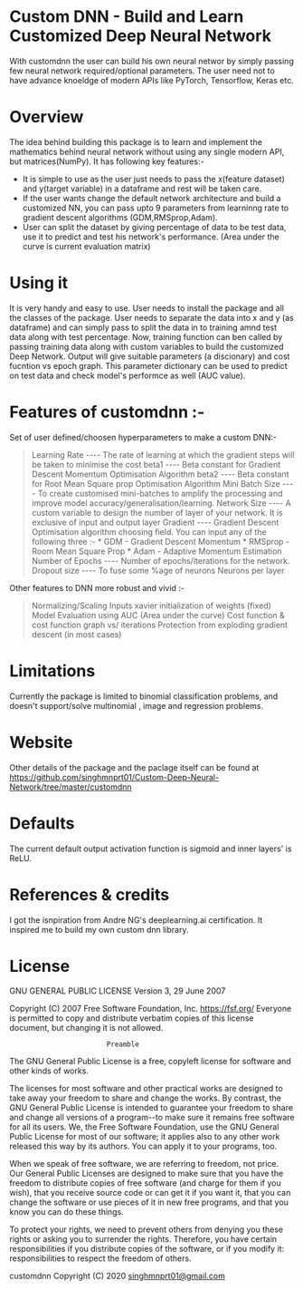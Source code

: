 # Custom DNN - Build and Learn Customized Deep Neural Network
With customdnn the user can build his own neural networ by simply passing few neural network required/optional parameters. The user need not to have advance knoeldge of modern APIs like PyTorch, Tensorflow, Keras etc.

# Overview
The idea behind building this package is to learn and implement the mathematics behind neural network without using any single modern API, but matrices(NumPy). It has following key features:-
- It is simple to use as the user just needs to pass the x(feature dataset) and y(target variable) in a dataframe and rest will be taken care.
- If the user wants change the default network architecture and build a customized NN, you can pass upto 9 parameters from learninng rate to gradient descent algorithms (GDM,RMSprop,Adam).
- User can split the dataset by giving percentage of data to be test data, use it to predict and test his network's performance. (Area under the curve is current evaluation matrix)

# Using it
It is very handy and easy to use. User needs to install the package and all the classes of the package. User needs to separate the data into x and y (as dataframe) and can simply pass to split the data in to training amnd test data along with test percentage. 
Now, training function can ben called by passing training data along with custom variables to build the customized Deep Network.
Output will give suitable parameters (a discionary) and cost fucntion vs epoch graph.
This parameter dictionary can be used to predict on test data and check model's performce as well (AUC value).

# Features of customdnn :-
  Set of user defined/choosen hyperparameters to make a custom DNN:-
  > Learning Rate     ---- The rate of learning at which the gradient steps will be taken to minimise the cost
  > beta1             ---- Beta constant for Gradient Descent Momentum Optimisation Algorithm
  > beta2             ---- Beta constant for Root Mean Square prop Optimisation Algorithm
  > Mini Batch Size   ---- To create customised mini-batches to amplify the processing and improve model accuracy/generalisation/learning.
  > Network Size      ---- A custom variable to design the number of layer of your network. It is exclusive of input and output layer
  > Gradient          ---- Gradient Descent Optimisation algorithm choosing field. You can input any of the following three :-
        * GDM               - Gradient Descent Momentum
        * RMSprop           - Room Mean Square Prop
        * Adam              - Adaptive Momentum Estimation
  > Number of Epochs  ---- Number of epochs/iterations for the network. 
  > Dropout size      ---- To fuse some %age of neurons
  > Neurons per layer 

  Other features to DNN more robust and vivid :-
  > Normalizing/Scaling Inputs
  > xavier initialization of weights (fixed)
  > Model Evaluation using AUC (Area under the curve)
  > Cost function & cost function graph vs/ iterations 
  > Protection from exploding gradient descent (in most cases)
  
# Limitations
Currently the package is limited to binomial classification problems, and doesn't support/solve  multinomial , image and regression problems. 

# Website 
Other details of the package and the paclage itself can be found at https://github.com/singhmnprt01/Custom-Deep-Neural-Network/tree/master/customdnn

# Defaults
The current default output activation function is sigmoid and inner layers' is ReLU.

# References & credits
I got the isnpiration from Andre NG's deeplearning.ai certification. It inspired me to build my own custom dnn library.

# License
GNU GENERAL PUBLIC LICENSE
                       Version 3, 29 June 2007

 Copyright (C) 2007 Free Software Foundation, Inc. <https://fsf.org/>
 Everyone is permitted to copy and distribute verbatim copies
 of this license document, but changing it is not allowed.

                            Preamble

  The GNU General Public License is a free, copyleft license for
software and other kinds of works.

  The licenses for most software and other practical works are designed
to take away your freedom to share and change the works.  By contrast,
the GNU General Public License is intended to guarantee your freedom to
share and change all versions of a program--to make sure it remains free
software for all its users.  We, the Free Software Foundation, use the
GNU General Public License for most of our software; it applies also to
any other work released this way by its authors.  You can apply it to
your programs, too.

  When we speak of free software, we are referring to freedom, not
price.  Our General Public Licenses are designed to make sure that you
have the freedom to distribute copies of free software (and charge for
them if you wish), that you receive source code or can get it if you
want it, that you can change the software or use pieces of it in new
free programs, and that you know you can do these things.

  To protect your rights, we need to prevent others from denying you
these rights or asking you to surrender the rights.  Therefore, you have
certain responsibilities if you distribute copies of the software, or if
you modify it: responsibilities to respect the freedom of others.

customdnn  Copyright (C) 2020  singhmnprt01@gmail.com
